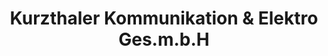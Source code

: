 ---
title: "Kurzthaler Kommunikation & Elektro Ges.m.b.H"
url: /lienz/kurzthaler-kommunikation-und-elektro-ges-m-b-h/
shop: Elektronik
---